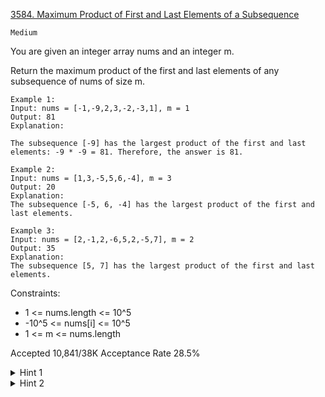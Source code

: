 [3584. Maximum Product of First and Last Elements of a Subsequence](https://leetcode.com/problems/maximum-product-of-first-and-last-elements-of-a-subsequence/)

`Medium`

You are given an integer array nums and an integer m.

Return the maximum product of the first and last elements of any subsequence of nums of size m.

```
Example 1:
Input: nums = [-1,-9,2,3,-2,-3,1], m = 1
Output: 81
Explanation:

The subsequence [-9] has the largest product of the first and last elements: -9 * -9 = 81. Therefore, the answer is 81.

Example 2:
Input: nums = [1,3,-5,5,6,-4], m = 3
Output: 20
Explanation:
The subsequence [-5, 6, -4] has the largest product of the first and last elements.

Example 3:
Input: nums = [2,-1,2,-6,5,2,-5,7], m = 2
Output: 35
Explanation:
The subsequence [5, 7] has the largest product of the first and last elements.
```

Constraints:

- 1 <= nums.length <= 10^5
- -10^5 <= nums[i] <= 10^5
- 1 <= m <= nums.length

Accepted
10,841/38K
Acceptance Rate
28.5%

<details>
<summary>Hint 1</summary>

We can select nums[i] as the first element of the subsequence, and the last one can be any of nums[i + m - 1], nums[i + m], ..., nums[n - 1].

</details>
<details>
<summary>Hint 2</summary>

If we select the first element from the largest i, the suffix just gets longer, and we can update the minimum and maximum values dynamically.

</details>